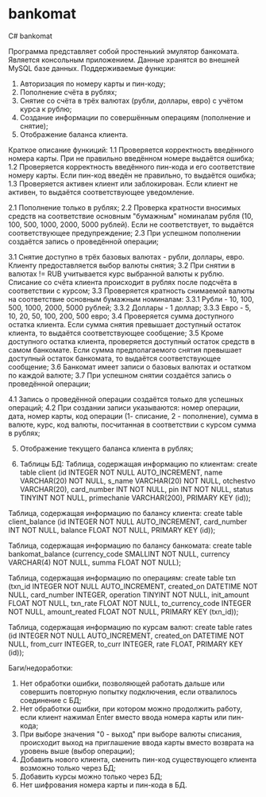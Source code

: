# bankomat
C# bankomat

Программа представляет собой простенький эмулятор банкомата. Является консольным приложением. Данные хранятся во внешней MySQL базе данных. 
Поддерживаемые функции: 
  1. Авторизация по номеру карты и пин-коду; 
  2. Пополнение счёта в рублях;
  3. Снятие со счёта в трёх валютах (рубли, доллары, евро) с учётом курса к рублю;
  4. Создание информации по совершённым операциям (пополнение и снятие); 
  5. Отображение баланса клиента.

Краткое описание функиций: 
  1.1 Проверяется корректность введённого номера карты. При не правильно введённом номере выдаётся ошибка;
  1.2 Проверяется корректность введённого пин-кода и его соответствие номеру карты. Если пин-код введён не правильно, то выдаётся ошибка;
  1.3 Проверяется активен клиент или заблокирован. Если клиент не активен, то выдаётся соответствующее уведомление.

  2.1 Пополнение только в рублях;
  2.2 Проверка кратности вносимых средств на соответствие основным "бумажным" номиналам рубля (10, 100, 500, 1000, 2000, 5000 рублей). Если не соответствует,       то выдаётся соответствующее предупреждение;
  2.3 При успешном пополнении создаётся запись о проведённой операции;

  3.1 Снятие доступно в трёх базовых валютах - рубли, доллары, евро. Клиенту предоставляется выбор валюты снятия;
  3.2 При снятии в валютах != RUB учитывается курс выбранной валюты к рублю. Списание со счёта клиента происходит в рублях после подсчёта в соответствии с         курсом;
  3.3 Проверяется кратность снимаемой валюты на соответствие основным бумажным номиналам:
    3.3.1 Рубли - 10, 100, 500, 1000, 2000, 5000 рублей;
    3.3.2 Доллары - 1 доллар;
    3.3.3 Евро - 5, 10, 20, 50, 100, 200, 500 евро;
  3.4 Проверяется сумма доступного остатка клиента. Если сумма снятия превышает доступный остаток клиента, то выдаётся соответствующее сообщение;
  3.5 Кроме доступного остатка клиента, проверяется доступный остаток средств в самом банкомате. Если сумма предполагаемого снятия превышает доступный             остаток банкомата, то выдаётся соответствующее сообщение;
  3.6 Банкомат имеет записи о базовых валютах и остатком по каждой валюте;
  3.7 При успешном снятии создаётся запись о проведённой операции;

  4.1 Запись о проведённой операции создаётся только для успешных операций;
  4.2 При создании записи указываются: номер операции, дата, номер карты, код операции (1- списание, 2 - пополнение), сумма в валюте, курс, код валюты,             посчитанная в соответствии с курсом сумма в рублях;

  5. Отображение текущего баланса клиента в рублях;
  
  6. Таблицы БД: 
  Таблица, содержащая информацию по клиентам: 
create table client
(id INTEGER NOT NULL AUTO_INCREMENT, 
name VARCHAR(20) NOT NULL, 
s_name VARCHAR(20) NOT NULL, 
otchestvo VARCHAR(20), 
card_number INT NOT NULL, 
pin INT NOT NULL, 
status TINYINT NOT NULL, 
primechanie VARCHAR(200), 
PRIMARY KEY (id));

  Таблица, содержащая информацию по балансу клиента:
create table client_balance 
(id INTEGER NOT NULL AUTO_INCREMENT, 
card_number INT NOT NULL, 
balance FLOAT NOT NULL, 
PRIMARY KEY (id));

  Таблица, содержащая информацию по балансу банкомата: 
create table bankomat_balance 
(currency_code SMALLINT NOT NULL, 
currency VARCHAR(4) NOT NULL, 
summa FLOAT NOT NULL);

  Таблица, содержащая информацию по операциям: 
create table txn 
(txn_id INTEGER NOT NULL AUTO_INCREMENT, 
created_on DATETIME NOT NULL, 
card_number INTEGER, 
operation TINYINT NOT NULL, 
init_amount FLOAT NOT NULL, 
txn_rate FLOAT NOT NULL, 
to_currency_code INTEGER NOT NULL, 
amount_reated FLOAT NOT NULL, 
PRIMARY KEY (txn_id));

  Таблица, содержащая информацию по курсам валют: 
create table rates 
(id INTEGER NOT NULL AUTO_INCREMENT, 
created_on DATETIME NOT NULL, 
from_curr INTEGER, 
to_curr INTEGER, 
rate FLOAT, 
PRIMARY KEY (id));


Баги/недоработки: 
  1. Нет обработки ошибки, позволяющей работать дальше или совершить повторную попытку подключения, если отвалилось соединение с БД;
  2. Нет обработки ошибки, при котором можно продолжить работу, если клиент нажимал Enter вместо ввода номера карты или пин-кода;
  3. При выборе значения "0 - выход" при выборе валюты списания, происходит выход на приглашение ввода карты вместо возврата на уровень выше (выбор                операции);
  4. Добавить нового клиента, сменить пин-код существующего клиента возможно только через БД;
  5. Добавить курсы можно только через БД;
  6. Нет шифрования номера карты и пин-кода в БД. 
